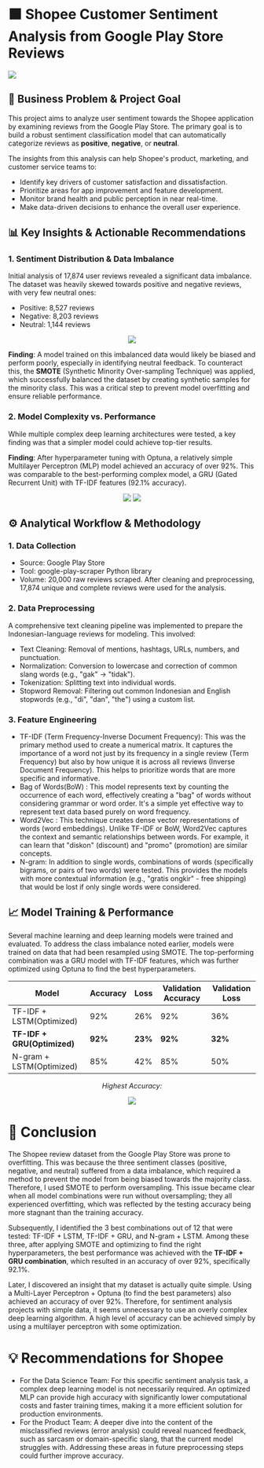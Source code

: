 # 🟧 Shopee Customer Sentiment Analysis from Google Play Store Reviews

<div>
  <img src = "https://github.com/jethrosta/Shopee-Sentiment-Analysis-Through-Google-Play-Store/blob/main/images/wordCloud.png">
</div>

## 🎯 Business Problem & Project Goal

This project aims to analyze user sentiment towards the Shopee application by examining reviews from the Google Play Store. The primary goal is to build a robust sentiment classification model that can automatically categorize reviews as **positive**, **negative**, or **neutral**.

The insights from this analysis can help Shopee's product, marketing, and customer service teams to:
- Identify key drivers of customer satisfaction and dissatisfaction.
- Prioritize areas for app improvement and feature development.
- Monitor brand health and public perception in near real-time.
- Make data-driven decisions to enhance the overall user experience.

## 📊 Key Insights & Actionable Recommendations

### 1. Sentiment Distribution & Data Imbalance
Initial analysis of 17,874 user reviews revealed a significant data imbalance. The dataset was heavily skewed towards positive and negative reviews, with very few neutral ones:
- Positive: 8,527 reviews
- Negative: 8,203 reviews
- Neutral: 1,144 reviews

<div align = "center">
<img src ="https://github.com/jethrosta/Shopee-Sentiment-Analysis-Through-Google-Play-Store/blob/main/images/distribusiSentimen.png">
</div>

**Finding**: A model trained on this imbalanced data would likely be biased and perform poorly, especially in identifying neutral feedback. To counteract this, the **SMOTE** (Synthetic Minority Over-sampling Technique) was applied, which successfully balanced the dataset by creating synthetic samples for the minority class. This was a critical step to prevent model overfitting and ensure reliable performance.

### 2. Model Complexity vs. Performance
While multiple complex deep learning architectures were tested, a key finding was that a simpler model could achieve top-tier results.

  **Finding**: After hyperparameter tuning with Optuna, a relatively simple Multilayer Perceptron (MLP) model achieved an accuracy of over 92%. This was comparable to the best-performing complex model, a GRU (Gated Recurrent Unit) with TF-IDF features (92.1% accuracy).

<div align="center">
  <img src="https://github.com/jethrosta/Shopee-Sentiment-Analysis-Through-Google-Play-Store/blob/main/images/maxresdefault.jpg">
  <img src="https://github.com/user-attachments/assets/f6c85501-cec8-451b-bb25-c38b9944005d">
</div>

## ⚙️ Analytical Workflow & Methodology
### 1. Data Collection
- Source: Google Play Store
- Tool: google-play-scraper Python library
- Volume: 20,000 raw reviews scraped. After cleaning and preprocessing, 17,874 unique and complete reviews were used for the analysis.

### 2. Data Preprocessing
A comprehensive text cleaning pipeline was implemented to prepare the Indonesian-language reviews for modeling. This involved:
- Text Cleaning: Removal of mentions, hashtags, URLs, numbers, and punctuation.
- Normalization: Conversion to lowercase and correction of common slang words (e.g., "gak" → "tidak").
- Tokenization: Splitting text into individual words.
- Stopword Removal: Filtering out common Indonesian and English stopwords (e.g., "di", "dan", "the") using a custom list.

### 3. Feature Engineering
- TF-IDF (Term Frequency-Inverse Document Frequency): This was the primary method used to create a numerical matrix. It captures the importance of a word not just by its frequency in a single review (Term Frequency) but also by how unique it is across all reviews (Inverse Document Frequency). This helps to prioritize words that are more specific and informative.
- Bag of Words(BoW) : This model represents text by counting the occurrence of each word, effectively creating a "bag" of words without considering grammar or word order. It's a simple yet effective way to represent text data based purely on word frequency.
- Word2Vec : This technique creates dense vector representations of words (word embeddings). Unlike TF-IDF or BoW, Word2Vec captures the context and semantic relationships between words. For example, it can learn that "diskon" (discount) and "promo" (promotion) are similar concepts.
- N-gram: In addition to single words, combinations of words (specifically bigrams, or pairs of two words) were tested. This provides the models with more contextual information (e.g., "gratis ongkir" - free shipping) that would be lost if only single words were considered.

## 📈 Model Training & Performance
Several machine learning and deep learning models were trained and evaluated. To address the class imbalance noted earlier, models were trained on data that had been resampled using SMOTE. The top-performing combination was a GRU model with TF-IDF features, which was further optimized using Optuna to find the best hyperparameters.

<div align="center">
  
| Model                    | Accuracy | Loss | Validation Accuracy | Validation Loss|
| -------------------      | -------- | -----| ------------------- | ---------------|
| TF-IDF + LSTM(Optimized) | 92%      | 26%  | 92%                 | 36%            | 
| **TF-IDF + GRU(Optimized)**  | **92%**      | **23%**  | **92%**                 | **32%**            |
| N-gram + LSTM(Optimized) | 85%      | 42%  | 85%                 | 50%            |

*Highest Accuracy:*
<div>
  <img src="https://github.com/jethrosta/Shopee-Sentiment-Analysis-Through-Google-Play-Store/blob/main/images/TF-IDF_GRU.png">
</div>

</div>

# 🔬 Conclusion
The Shopee review dataset from the Google Play Store was prone to overfitting. This was because the three sentiment classes (positive, negative, and neutral) suffered from a data imbalance, which required a method to prevent the model from being biased towards the majority class. Therefore, I used SMOTE to perform oversampling. This issue became clear when all model combinations were run without oversampling; they all experienced overfitting, which was reflected by the testing accuracy being more stagnant than the training accuracy.

Subsequently, I identified the 3 best combinations out of 12 that were tested: TF-IDF + LSTM, TF-IDF + GRU, and N-gram + LSTM. Among these three, after applying SMOTE and optimizing to find the right hyperparameters, the best performance was achieved with the **TF-IDF + GRU combination**, which resulted in an accuracy of over 92%, specifically 92.1%.

Later, I discovered an insight that my dataset is actually quite simple. Using a Multi-Layer Perceptron + Optuna (to find the best parameters) also achieved an accuracy of over 92%. Therefore, for sentiment analysis projects with simple data, it seems unnecessary to use an overly complex deep learning algorithm. A high level of accuracy can be achieved simply by using a multilayer perceptron with some optimization.

# 💡 Recommendations for Shopee
- For the Data Science Team: For this specific sentiment analysis task, a complex deep learning model is not necessarily required. An optimized MLP can provide high accuracy with significantly lower computational costs and faster training times, making it a more efficient solution for production environments.
- For the Product Team: A deeper dive into the content of the misclassified reviews (error analysis) could reveal nuanced feedback, such as sarcasm or domain-specific slang, that the current model struggles with. Addressing these areas in future preprocessing steps could further improve accuracy.

